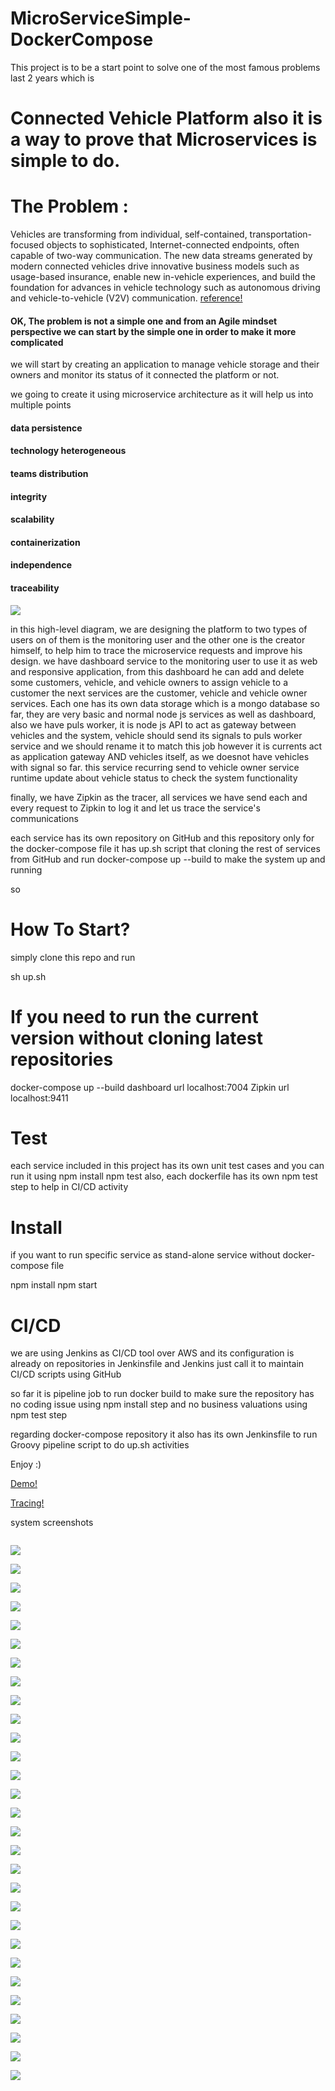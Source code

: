 # MicroServiceSimple-DockerCompose
This project is to be a start point to solve one of the most famous problems last 2 years which is
# Connected Vehicle Platform also it is a way to prove that Microservices is simple to do.
# The Problem :
Vehicles are transforming from individual, self-contained, transportation-focused objects to sophisticated, Internet-connected endpoints, often capable of two-way communication. The new data streams generated by modern connected vehicles drive innovative business models such as usage-based insurance, enable new in-vehicle experiences, and build the foundation for advances in vehicle technology such as autonomous driving and vehicle-to-vehicle (V2V) communication.
 <a href="https://cloud.google.com/solutions/designing-connected-vehicle-platform">reference!</a> 

#### OK, The problem is not a simple one and from an Agile mindset perspective we can start by the simple one in order to make it more complicated
we will start by creating an application to manage vehicle storage and their owners and monitor its status of it connected the platform or not.

we going to create it using microservice architecture as it will help us into multiple points
#### data persistence
#### technology heterogeneous
#### teams distribution
#### integrity
#### scalability
#### containerization
#### independence
#### traceability


<img src="https://raw.githubusercontent.com/LuaySakr/MicroServiceSimple-DockerCompose/master/Connected%20Vehicle%20Platform.jpg"></img>



in this high-level diagram, we are designing the platform to two types of users on of them is the monitoring user and the other one is the creator himself, to help him to trace the microservice requests and improve his design.
we have dashboard service to the monitoring user to use it as web and responsive application, from this dashboard he can add and delete some customers, vehicle, and vehicle owners to assign vehicle to a customer the next services are the customer, vehicle and vehicle owner services. Each one has its own data storage which is a mongo database so far, 
they are very basic and normal node js services as well as dashboard,
also we have puls worker, it is node js API to act as gateway between vehicles and the system, vehicle should send its signals to puls worker service and we should rename it to match this job however it is currents act as application gateway AND vehicles itself, as we doesnot have vehicles with signal so far.
this service recurring send to vehicle owner service runtime update about vehicle status to check the system functionality

finally, we have Zipkin as the tracer, all services we have send each and every request to Zipkin to log it and let us trace the service's communications

each service has its own repository on GitHub and this repository only for the docker-compose file
it has up.sh script that cloning the rest of services from GitHub and run docker-compose up --build to make the system up and running 

so 
# How To Start?
simply clone this repo and run 

sh up.sh 


# If you need to run the current version without cloning latest repositories
docker-compose up --build
dashboard url localhost:7004
Zipkin url localhost:9411



# Test 
each service included in this project has its own unit test cases and you can run it using
npm install
npm test
also, each dockerfile has its own npm test step to help in CI/CD activity 


# Install
if you want to run specific service as stand-alone service without docker-compose file

npm install 
npm start

# CI/CD
we are using Jenkins as CI/CD tool over AWS and its configuration is already on repositories in Jenkinsfile and Jenkins just call it to maintain CI/CD scripts using GitHub

so far it is pipeline job to run docker build to make sure the repository has no coding issue using npm install step and no business valuations using npm test step


regarding docker-compose repository it also has its own Jenkinsfile to run Groovy pipeline script to do up.sh activities

Enjoy :)

 <a href="http://ec2-3-83-162-111.compute-1.amazonaws.com:7004/VehicleOwners">Demo!</a> 

 <a href="http://ec2-3-83-162-111.compute-1.amazonaws.com:9411">Tracing!</a> 





system screenshots

<img src=""></img>

<img src="https://raw.githubusercontent.com/LuaySakr/MicroServiceSimple-DockerCompose/master/imgs/Screenshot%20from%202019-02-24%2023-06-14.png"></img>


<img src="https://raw.githubusercontent.com/LuaySakr/MicroServiceSimple-DockerCompose/master/imgs/Screenshot%20from%202019-02-24%2023-06-51.png"></img>



<img src="https://raw.githubusercontent.com/LuaySakr/MicroServiceSimple-DockerCompose/master/imgs/Screenshot%20from%202019-02-24%2023-07-05.png"></img>



<img src="https://raw.githubusercontent.com/LuaySakr/MicroServiceSimple-DockerCompose/master/imgs/Screenshot%20from%202019-02-24%2023-07-13.png"></img>




<img src="https://raw.githubusercontent.com/LuaySakr/MicroServiceSimple-DockerCompose/master/imgs/Screenshot%20from%202019-02-24%2023-07-29.png"></img>



<img src="https://raw.githubusercontent.com/LuaySakr/MicroServiceSimple-DockerCompose/master/imgs/Screenshot%20from%202019-02-24%2023-07-36.png"></img>



<img src="https://raw.githubusercontent.com/LuaySakr/MicroServiceSimple-DockerCompose/master/imgs/Screenshot%20from%202019-02-24%2023-08-00.png"></img>




<img src="https://raw.githubusercontent.com/LuaySakr/MicroServiceSimple-DockerCompose/master/imgs/Screenshot%20from%202019-02-24%2023-14-38.png"></img>



<img src="https://raw.githubusercontent.com/LuaySakr/MicroServiceSimple-DockerCompose/master/imgs/Screenshot%20from%202019-02-24%2023-16-26.png"></img>



<img src="https://raw.githubusercontent.com/LuaySakr/MicroServiceSimple-DockerCompose/master/imgs/Screenshot%20from%202019-02-24%2023-16-44.png"></img>




<img src="https://raw.githubusercontent.com/LuaySakr/MicroServiceSimple-DockerCompose/master/imgs/Screenshot%20from%202019-02-24%2023-17-08.png"></img>



<img src="https://raw.githubusercontent.com/LuaySakr/MicroServiceSimple-DockerCompose/master/imgs/Screenshot%20from%202019-02-24%2023-30-11.png"></img>



<img src="https://raw.githubusercontent.com/LuaySakr/MicroServiceSimple-DockerCompose/master/imgs/Screenshot%20from%202019-02-24%2023-30-18.png"></img>




<img src="https://raw.githubusercontent.com/LuaySakr/MicroServiceSimple-DockerCompose/master/imgs/Screenshot%20from%202019-02-24%2023-30-28.png"></img>



<img src="https://raw.githubusercontent.com/LuaySakr/MicroServiceSimple-DockerCompose/master/imgs/Screenshot%20from%202019-02-24%2023-31-35.png"></img>



<img src="https://raw.githubusercontent.com/LuaySakr/MicroServiceSimple-DockerCompose/master/imgs/Screenshot%20from%202019-02-24%2023-31-42.png"></img>




<img src="https://raw.githubusercontent.com/LuaySakr/MicroServiceSimple-DockerCompose/master/imgs/Screenshot%20from%202019-02-24%2023-32-43.png"></img>



<img src="https://raw.githubusercontent.com/LuaySakr/MicroServiceSimple-DockerCompose/master/imgs/Screenshot%20from%202019-02-24%2023-33-16.png"></img>



<img src="https://raw.githubusercontent.com/LuaySakr/MicroServiceSimple-DockerCompose/master/imgs/Screenshot%20from%202019-02-24%2023-33-19.png"></img>




<img src="https://raw.githubusercontent.com/LuaySakr/MicroServiceSimple-DockerCompose/master/imgs/Screenshot%20from%202019-02-24%2023-35-56.png"></img>



<img src="https://raw.githubusercontent.com/LuaySakr/MicroServiceSimple-DockerCompose/master/imgs/Screenshot%20from%202019-02-24%2023-36-05.png"></img>



<img src="https://raw.githubusercontent.com/LuaySakr/MicroServiceSimple-DockerCompose/master/imgs/Screenshot%20from%202019-02-24%2023-36-17.png"></img>




<img src="https://raw.githubusercontent.com/LuaySakr/MicroServiceSimple-DockerCompose/master/imgs/Screenshot%20from%202019-02-24%2023-36-28.png"></img>



<img src="https://raw.githubusercontent.com/LuaySakr/MicroServiceSimple-DockerCompose/master/imgs/Screenshot%20from%202019-02-24%2023-38-47.png"></img>



<img src="https://raw.githubusercontent.com/LuaySakr/MicroServiceSimple-DockerCompose/master/imgs/Screenshot%20from%202019-02-24%2023-38-59.png"></img>




<img src="https://raw.githubusercontent.com/LuaySakr/MicroServiceSimple-DockerCompose/master/imgs/Screenshot%20from%202019-02-24%2023-49-39.png"></img>



<img src="https://raw.githubusercontent.com/LuaySakr/MicroServiceSimple-DockerCompose/master/imgs/Screenshot%20from%202019-02-24%2023-49-49.png"></img>



<img src="https://raw.githubusercontent.com/LuaySakr/MicroServiceSimple-DockerCompose/master/imgs/Screenshot%20from%202019-02-24%2023-50-04.png"></img>





<img src="https://raw.githubusercontent.com/LuaySakr/MicroServiceSimple-DockerCompose/master/imgs/Screenshot%20from%202019-02-24%2023-50-17.png"></img>





